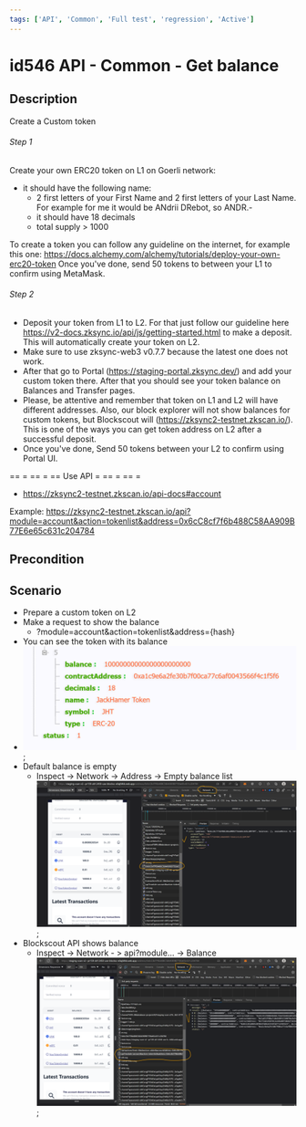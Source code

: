 ```yaml
---
tags: ['API', 'Common', 'Full test', 'regression', 'Active']
---
```


# id546 API - Common - Get balance

## Description
Create a Custom token

###### Step 1

Create your own ERC20 token on L1 on Goerli network:
- it should have the following name: 
  - 2 first letters of your First Name and 2 first letters of your Last Name.
For example for me it would be ANdrii DRebot, so ANDR.- 
  - it should have 18 decimals
  - total supply \> 1000

To create a token you can follow any guideline on the internet, for example this one: https://docs.alchemy.com/alchemy/tutorials/deploy-your-own-erc20-token
Once you've done, send 50 tokens to between your L1 to confirm using MetaMask.

###### Step 2
  - Deposit your token from L1 to L2. For that just follow our guideline here https://v2-docs.zksync.io/api/js/getting-started.html to make a deposit. This will automatically create your token on L2.
  - Make sure to use zksync-web3 v0.7.7 because the latest one does not work.
  - After that go to Portal (https://staging-portal.zksync.dev/) and add your custom token there. After that you should see your token balance on Balances and Transfer pages.
  - Please, be attentive and remember that token on L1 and L2 will have different addresses. Also, our block explorer will not show balances for custom tokens, but Blockscout will (https://zksync2-testnet.zkscan.io/). This is one of the ways you can get token address on L2 after a successful deposit.
  - Once you've done, Send 50 tokens between your L2 to confirm using Portal UI.

== = == = == Use API = == = == =
  - https://zksync2-testnet.zkscan.io/api-docs#account

Example: https://zksync2-testnet.zkscan.io/api?module=account&action=tokenlist&address=0x6cC8cf7f6b488C58AA909B77E6e65c631c204784

## Precondition

## Scenario
- Prepare a custom token on L2
- Make a request to show the balance
    - ?module=account&action=tokenlist&address=\{hash\}
- You can see the token with its balance
- ![Screenshot](../../../../static/img/screenshots/common/BlockscoutAPI/id546_1.png);
- Default balance is empty
    - Inspect -\> Network -\> Address -\> Empty balance list
![Screenshot](../../../../static/img/screenshots/common/BlockscoutAPI/id546_2.png);
- Blockscout API shows balance
    - Inspect -\> Network - \> api?module... -\> Balance
      ![Screenshot](../../../../static/img/screenshots/common/BlockscoutAPI/id546_3.png);